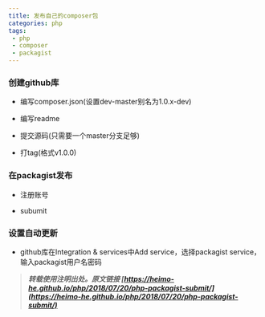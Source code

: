```yaml
---
title: 发布自己的composer包
categories: php
tags:
 - php
 - composer
 - packagist
---
```


### 创建github库

- 编写composer.json(设置dev-master别名为1.0.x-dev)

- 编写readme

- 提交源码(只需要一个master分支足够)

- 打tag(格式v1.0.0)

<!-- more -->

### 在packagist发布

- 注册账号

- subumit

### 设置自动更新

- github库在Integration & services中Add service，选择packagist service，输入packagist用户名密码



> ***转载使用注明出处。原文链接 [https://heimo-he.github.io/php/2018/07/20/php-packagist-submit/](https://heimo-he.github.io/php/2018/07/20/php-packagist-submit/)***
